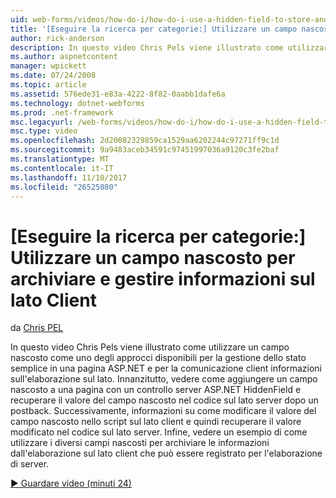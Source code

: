 ```yaml
---
uid: web-forms/videos/how-do-i/how-do-i-use-a-hidden-field-to-store-and-manipulate-client-side-information
title: '[Eseguire la ricerca per categorie:] Utilizzare un campo nascosto per archiviare e gestire informazioni sul lato Client | Documenti Microsoft'
author: rick-anderson
description: In questo video Chris Pels viene illustrato come utilizzare un campo nascosto come uno degli approcci disponibili per la gestione dello stato semplice in una pagina ASP.NET e per la comunicazione lato client...
ms.author: aspnetcontent
manager: wpickett
ms.date: 07/24/2008
ms.topic: article
ms.assetid: 576ede31-e83a-4222-8f82-0aabb1dafe6a
ms.technology: dotnet-webforms
ms.prod: .net-framework
msc.legacyurl: /web-forms/videos/how-do-i/how-do-i-use-a-hidden-field-to-store-and-manipulate-client-side-information
msc.type: video
ms.openlocfilehash: 2d20082329859ca1529aa6202244c97271ff9c1d
ms.sourcegitcommit: 9a9483aceb34591c97451997036a9120c3fe2baf
ms.translationtype: MT
ms.contentlocale: it-IT
ms.lasthandoff: 11/10/2017
ms.locfileid: "26525080"
---
```

<a name="how-do-i-use-a-hidden-field-to-store-and-manipulate-client-side-information"></a>[Eseguire la ricerca per categorie:] Utilizzare un campo nascosto per archiviare e gestire informazioni sul lato Client
====================
da [Chris PEL](https://twitter.com/chrispels)

In questo video Chris Pels viene illustrato come utilizzare un campo nascosto come uno degli approcci disponibili per la gestione dello stato semplice in una pagina ASP.NET e per la comunicazione client informazioni sull'elaborazione sul lato. Innanzitutto, vedere come aggiungere un campo nascosto a una pagina con un controllo server ASP.NET HiddenField e recuperare il valore del campo nascosto nel codice sul lato server dopo un postback. Successivamente, informazioni su come modificare il valore del campo nascosto nello script sul lato client e quindi recuperare il valore modificato nel codice sul lato server. Infine, vedere un esempio di come utilizzare i diversi campi nascosti per archiviare le informazioni dall'elaborazione sul lato client che può essere registrato per l'elaborazione di server.

[&#9654; Guardare video (minuti 24)](https://channel9.msdn.com/Blogs/ASP-NET-Site-Videos/how-do-i-use-a-hidden-field-to-store-and-manipulate-client-side-information)
